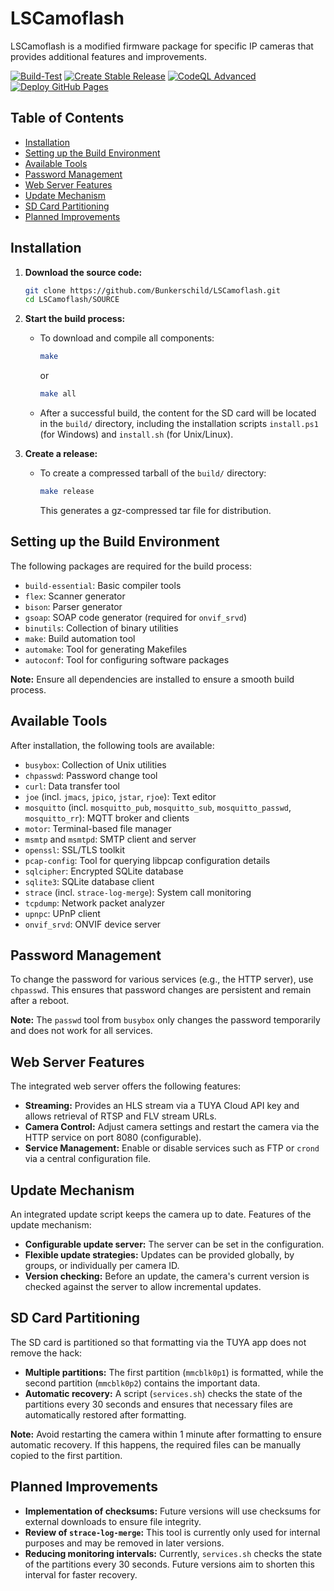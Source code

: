 # LSCamoflash

LSCamoflash is a modified firmware package for specific IP cameras that provides additional features and improvements.

[![Build-Test](https://github.com/Bunkerschild/LSCamoflash/actions/workflows/makefile.yml/badge.svg)](https://github.com/Bunkerschild/LSCamoflash/actions/workflows/makefile.yml)
[![Create Stable Release](https://github.com/Bunkerschild/LSCamoflash/actions/workflows/release.yml/badge.svg)](https://github.com/Bunkerschild/LSCamoflash/actions/workflows/release.yml)
[![CodeQL Advanced](https://github.com/Bunkerschild/LSCamoflash/actions/workflows/codeql.yml/badge.svg)](https://github.com/Bunkerschild/LSCamoflash/actions/workflows/codeql.yml)
[![Deploy GitHub Pages](https://github.com/Bunkerschild/LSCamoflash/actions/workflows/jekyll-gh-pages.yml/badge.svg)](https://github.com/Bunkerschild/LSCamoflash/actions/workflows/jekyll-gh-pages.yml)

## Table of Contents

- [Installation](#installation)
- [Setting up the Build Environment](#setting-up-the-build-environment)
- [Available Tools](#available-tools)
- [Password Management](#password-management)
- [Web Server Features](#web-server-features)
- [Update Mechanism](#update-mechanism)
- [SD Card Partitioning](#sd-card-partitioning)
- [Planned Improvements](#planned-improvements)

## Installation

1. **Download the source code:**

   ```bash
   git clone https://github.com/Bunkerschild/LSCamoflash.git
   cd LSCamoflash/SOURCE
   ```

2. **Start the build process:**

   - To download and compile all components:

     ```bash
     make
     ```

     or

     ```bash
     make all
     ```

   - After a successful build, the content for the SD card will be located in the `build/` directory, including the installation scripts `install.ps1` (for Windows) and `install.sh` (for Unix/Linux).

3. **Create a release:**

   - To create a compressed tarball of the `build/` directory:

     ```bash
     make release
     ```

     This generates a gz-compressed tar file for distribution.

## Setting up the Build Environment

The following packages are required for the build process:

- `build-essential`: Basic compiler tools
- `flex`: Scanner generator
- `bison`: Parser generator
- `gsoap`: SOAP code generator (required for `onvif_srvd`)
- `binutils`: Collection of binary utilities
- `make`: Build automation tool
- `automake`: Tool for generating Makefiles
- `autoconf`: Tool for configuring software packages

**Note:** Ensure all dependencies are installed to ensure a smooth build process.

## Available Tools

After installation, the following tools are available:

- `busybox`: Collection of Unix utilities
- `chpasswd`: Password change tool
- `curl`: Data transfer tool
- `joe` (incl. `jmacs`, `jpico`, `jstar`, `rjoe`): Text editor
- `mosquitto` (incl. `mosquitto_pub`, `mosquitto_sub`, `mosquitto_passwd`, `mosquitto_rr`): MQTT broker and clients
- `motor`: Terminal-based file manager
- `msmtp` and `msmtpd`: SMTP client and server
- `openssl`: SSL/TLS toolkit
- `pcap-config`: Tool for querying libpcap configuration details
- `sqlcipher`: Encrypted SQLite database
- `sqlite3`: SQLite database client
- `strace` (incl. `strace-log-merge`): System call monitoring
- `tcpdump`: Network packet analyzer
- `upnpc`: UPnP client
- `onvif_srvd`: ONVIF device server

## Password Management

To change the password for various services (e.g., the HTTP server), use `chpasswd`. This ensures that password changes are persistent and remain after a reboot.

**Note:** The `passwd` tool from `busybox` only changes the password temporarily and does not work for all services.

## Web Server Features

The integrated web server offers the following features:

- **Streaming:** Provides an HLS stream via a TUYA Cloud API key and allows retrieval of RTSP and FLV stream URLs.
- **Camera Control:** Adjust camera settings and restart the camera via the HTTP service on port 8080 (configurable).
- **Service Management:** Enable or disable services such as FTP or `crond` via a central configuration file.

## Update Mechanism

An integrated update script keeps the camera up to date. Features of the update mechanism:

- **Configurable update server:** The server can be set in the configuration.
- **Flexible update strategies:** Updates can be provided globally, by groups, or individually per camera ID.
- **Version checking:** Before an update, the camera's current version is checked against the server to allow incremental updates.

## SD Card Partitioning

The SD card is partitioned so that formatting via the TUYA app does not remove the hack:

- **Multiple partitions:** The first partition (`mmcblk0p1`) is formatted, while the second partition (`mmcblk0p2`) contains the important data.
- **Automatic recovery:** A script (`services.sh`) checks the state of the partitions every 30 seconds and ensures that necessary files are automatically restored after formatting.

**Note:** Avoid restarting the camera within 1 minute after formatting to ensure automatic recovery. If this happens, the required files can be manually copied to the first partition.

## Planned Improvements

- **Implementation of checksums:** Future versions will use checksums for external downloads to ensure file integrity.
- **Review of `strace-log-merge`:** This tool is currently only used for internal purposes and may be removed in later versions.
- **Reducing monitoring intervals:** Currently, `services.sh` checks the state of the partitions every 30 seconds. Future versions aim to shorten this interval for faster recovery.
